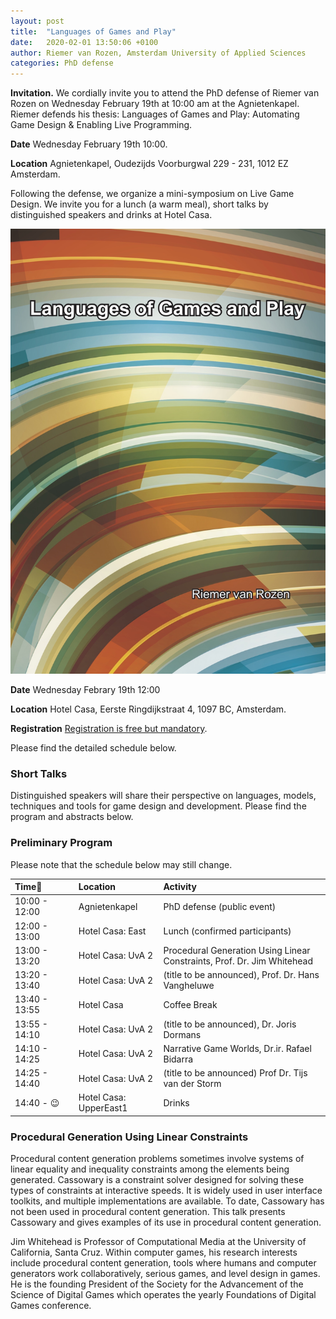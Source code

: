 ```yaml
---
layout: post
title:  "Languages of Games and Play"
date:   2020-02-01 13:50:06 +0100
author: Riemer van Rozen, Amsterdam University of Applied Sciences
categories: PhD defense
---
```

**Invitation.** 
We cordially invite you to attend the PhD defense of Riemer van Rozen on Wednesday February 19th at 10:00 am at the Agnietenkapel. Riemer defends his thesis: Languages of Games and Play: Automating Game Design & Enabling Live Programming.

**Date** Wednesday February 19th 10:00.

**Location** Agnietenkapel, Oudezijds Voorburgwal 229 - 231, 1012 EZ Amsterdam.

Following the defense, we organize a mini-symposium on Live Game Design. We invite you for a lunch (a warm meal), short talks by distinguished speakers and drinks at Hotel Casa. 

![image alt >](/assets/Thesis_front_vRozen.jpg)

**Date** Wednesday Febrary 19th 12:00

**Location** Hotel Casa, Eerste Ringdijkstraat 4, 1097 BC, Amsterdam.

**Registration** [Registration is free but mandatory](https://forms.gle/HvKScRCPc3piCoMZ6).

Please find the detailed schedule below.

### Short Talks 
Distinguished speakers will share their
perspective on languages, models, techniques and tools for game design and development.
Please find the program and abstracts below.

### Preliminary Program
Please note that the schedule below may still change.


| Time          | Location               | Activity                             |
|:--------------|:-----------------------|:-------------------------------------|
| 10:00 - 12:00 | Agnietenkapel          | PhD defense (public event)           |
| 12:00 - 13:00 | Hotel Casa: East       | Lunch (confirmed participants)       |
| 13:00 - 13:20 | Hotel Casa: UvA 2      | Procedural Generation Using Linear Constraints, Prof. Dr. Jim Whitehead     |
| 13:20 - 13:40 | Hotel Casa: UvA 2      | (title to be announced), Prof. Dr. Hans Vangheluwe   |
| 13:40 - 13:55 | Hotel Casa             | Coffee Break                         |
| 13:55 - 14:10 | Hotel Casa: UvA 2      | (title to be announced), Dr. Joris Dormans           |
| 14:10 - 14:25 | Hotel Casa: UvA 2      | Narrative Game Worlds, Dr.ir. Rafael Bidarra       |
| 14:25 - 14:40 | Hotel Casa: UvA 2      | (title to be announced) Prof Dr. Tijs van der Storm |
| 14:40 - :wink:| Hotel Casa: UpperEast1 | Drinks                               |


### Procedural Generation Using Linear Constraints
Procedural content generation problems sometimes involve systems of linear equality and inequality constraints among the elements being generated. Cassowary is a constraint solver designed for solving these types of constraints at interactive speeds. It is widely used in user interface toolkits, and multiple implementations are available. To date, Cassowary has not been used in procedural content generation. This talk presents Cassowary and gives examples of its use in procedural content generation.

Jim Whitehead is Professor of Computational Media at the University of California, Santa Cruz. Within computer games, his research interests include procedural content generation, tools where humans and computer generators work collaboratively, serious games, and level design in games. He is the founding President of the Society for the Advancement of the Science of Digital Games which operates the yearly Foundations of Digital Games conference. 


